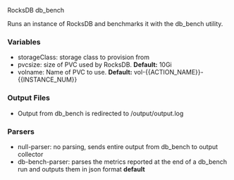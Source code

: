 RocksDB db\_bench

Runs an instance of RocksDB and benchmarks it with the db\_bench utility.

### Variables

* storageClass: storage class to provision from
* pvcsize: size of PVC used by RocksDB.  **Default:** 10Gi
* volname: Name of PVC to use. **Default:**
  vol-{{ACTION\_NAME}}-{{INSTANCE\_NUM}}

### Output Files

* Output from db\_bench is redirected to /output/output.log

### Parsers

* null-parser: no parsing, sends entire output from db\_bench to output
  collector
* db-bench-parser: parses the metrics reported at the end of a db\_bench run
  and outputs them in json format **default**
